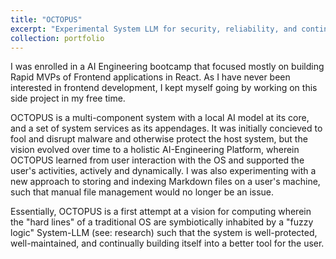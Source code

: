 ```yaml
---
title: "OCTOPUS"
excerpt: "Experimental System LLM for security, reliability, and continous optimization to user needs<br/><img src='/images/36d6a82041234630b833ef5eb0537b46-734004734.jpg'>"
collection: portfolio
---
```


I was enrolled in a AI Engineering bootcamp that focused mostly on building Rapid MVPs of Frontend applications in React. As I have never been interested in frontend development, I kept myself going by working on this side project in my free time.

OCTOPUS is a multi-component system with a local AI model at its core, and a set of system services as its appendages. It was initially concieved to fool and disrupt malware and otherwise protect the host system, but the vision evolved over time to a holistic AI-Engineering Platform, wherein OCTOPUS learned from user interaction with the OS and supported the user's activities, actively and dynamically. I was also experimenting with a new approach to storing and indexing Markdown files on a user's machine, such that manual file management would no longer be an issue.

Essentially, OCTOPUS is a first attempt at a vision for computing wherein the "hard lines" of a traditional OS are symbiotically inhabited by a "fuzzy logic" System-LLM (see: research) such that the system is well-protected, well-maintained, and continually building itself into a better tool for the user.

